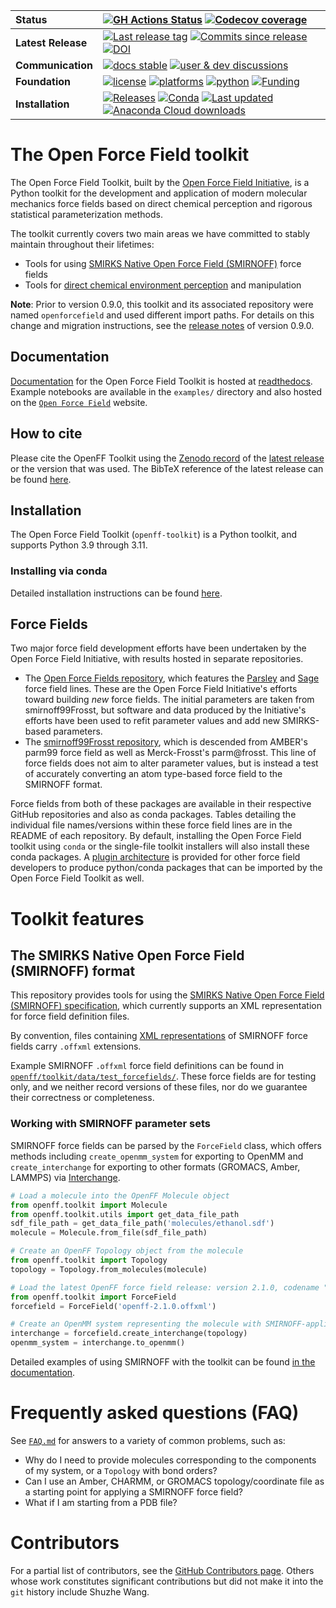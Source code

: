| **Status** | [![GH Actions Status](https://github.com/openforcefield/openff-toolkit/workflows/CI/badge.svg)](https://github.com/openforcefield/openff-toolkit/actions?query=branch%3Amain+workflow%3ACI)  [![Codecov coverage](https://img.shields.io/codecov/c/github/openforcefield/openff-toolkit.svg?logo=Codecov&logoColor=white)](https://codecov.io/gh/openforcefield/openff-toolkit) |
| :------ |:------------------------------------------------------------------------------------------------------------------------------------------------------------------------------------------------------------------------------------------------------------------------------------------------------------------------------------------------------------------------------------------------------------------------------------------------------------------------------------------------------------------------------------------------------------------------------------|
| **Latest Release** | [![Last release tag](https://img.shields.io/github/release-pre/openforcefield/openff-toolkit.svg)](https://github.com/openforcefield/openff-toolkit/releases)  [![Commits since release](https://img.shields.io/github/commits-since/openforcefield/openff-toolkit/0.14.0.svg)](https://github.com/openforcefield/openff-toolkit/releases/tag/0.14.0) [![DOI](https://zenodo.org/badge/DOI/10.5281/zenodo.8102071.svg)](https://doi.org/10.5281/zenodo.8102071)
| **Communication** | [![docs stable](https://img.shields.io/badge/docs-stable-5077AB.svg?logo=read%20the%20docs)](https://open-forcefield-toolkit.readthedocs.io/) [![user & dev discussions](https://img.shields.io/badge/user%20%26%20dev%20discussions-GitHub-red?logo=github)](https://github.com/openforcefield/discussions/discussions) |
| **Foundation** | [![license](https://img.shields.io/github/license/openforcefield/openff-toolkit.svg)](https://opensource.org/licenses/MIT) [![platforms](https://img.shields.io/badge/Platforms-Linux%2C%20MacOS-orange.svg)](https://open-forcefield-toolkit.readthedocs.io/en/stable/installation.html) [![python](https://img.shields.io/badge/python-3.9%2C%203.10%2C%203.11-blue.svg)](https://open-forcefield-toolkit.readthedocs.io/en/stable/installation.html) [![Funding](https://img.shields.io/badge/Funding-Open%20Force%20Field%20Consortium-brightgreen.svg)](http://openforcefield.org)        |
| **Installation** | [![Releases](https://img.shields.io/badge/obtain-latest-green.svg)](https://github.com/openforcefield/openff-toolkit/releases) [![Conda](https://img.shields.io/conda/v/conda-forge/openff-toolkit.svg)](https://anaconda.org/conda-forge/openff-toolkit) [![Last updated](https://anaconda.org/conda-forge/openff-toolkit/badges/latest_release_relative_date.svg)](https://anaconda.org/conda-forge/openff-toolkit) [![Anaconda Cloud downloads](https://anaconda.org/conda-forge/openff-toolkit/badges/downloads.svg)](https://anaconda.org/conda-forge/openff-toolkit)          |

# The Open Force Field toolkit

The Open Force Field Toolkit, built by the [Open Force Field Initiative](http://openforcefield.org), is a Python toolkit for the development and application of modern molecular mechanics force fields based on direct chemical perception and rigorous statistical parameterization methods.

The toolkit currently covers two main areas we have committed to stably maintain throughout their lifetimes:
* Tools for using [SMIRKS Native Open Force Field (SMIRNOFF)](https://openforcefield.github.io/standards/standards/smirnoff/) force fields
* Tools for [direct chemical environment perception](https://dx.doi.org/10.1021/acs.jctc.8b00640) and manipulation

**Note**: Prior to version 0.9.0, this toolkit and its associated repository were named `openforcefield` and used different import paths. For details on this change and migration instructions, see the [release notes](https://open-forcefield-toolkit.readthedocs.io/en/stable/releasehistory.html#namespace-migration) of version 0.9.0.

## Documentation

[Documentation](https://open-forcefield-toolkit.readthedocs.io/en/stable/) for the Open Force Field Toolkit is hosted at [readthedocs](https://open-forcefield-toolkit.readthedocs.io/en/stable). Example notebooks are available in the `examples/` directory and also hosted on the [`Open Force Field`](https://docs.openforcefield.org/en/latest/examples.html) website.

## How to cite

Please cite the OpenFF Toolkit using the [Zenodo record](https://zenodo.org/record/7506404) of the [latest release](https://zenodo.org/record/7506404) or the version that was used. The BibTeX reference of the latest release can be found [here](https://zenodo.org/record/7506404/export/hx#.Y7cYbOzMKrM).

## Installation

The Open Force Field Toolkit (`openff-toolkit`) is a Python toolkit, and supports Python 3.9 through 3.11.

### Installing via conda

Detailed installation instructions can be found [here](https://open-forcefield-toolkit.readthedocs.io/en/stable/installation.html).

## Force Fields

Two major force field development efforts have been undertaken by the Open Force Field Initiative, with results hosted in separate repositories.

* The [Open Force Fields repository](https://github.com/openforcefield/openff-forcefields/), which features the [Parsley](https://openforcefield.org/community/news/general/introducing-openforcefield-1.0/) and [Sage](https://openforcefield.org/community/news/general/sage2.0.0-release/) force field lines. These are the Open Force Field Initiative's efforts toward building _new_ force fields. The initial parameters are taken from smirnoff99Frosst, but software and data produced by the Initiative's efforts have been used to refit parameter values and add new SMIRKS-based parameters.
* The [smirnoff99Frosst repository](https://github.com/openforcefield/smirnoff99Frosst/), which is descended from AMBER's parm99 force field as well as Merck-Frosst's parm@frosst. This line of force fields does not aim to alter parameter values, but is instead a test of accurately converting an atom type-based force field to the SMIRNOFF format.

Force fields from both of these packages are available in their respective GitHub repositories and also as conda packages. Tables detailing the individual file names/versions within these force field lines are in the README of each repository. By default, installing the Open Force Field toolkit using `conda` or the single-file toolkit installers will also install these conda packages. A [plugin architecture](https://github.com/openforcefield/openff-toolkit/blob/main/FAQ.md#how-can-i-distribute-my-own-force-fields-in-smirnoff-format) is provided for other force field developers to produce python/conda packages that can be imported by the Open Force Field Toolkit as well.

# Toolkit features

## The SMIRKS Native Open Force Field (SMIRNOFF) format

This repository provides tools for using the [SMIRKS Native Open Force Field (SMIRNOFF) specification](https://openforcefield.github.io/standards/standards/smirnoff/), which currently supports an XML representation for force field definition files.

By convention, files containing [XML representations](https://en.wikipedia.org/wiki/XML) of SMIRNOFF force fields carry `.offxml` extensions.

Example SMIRNOFF `.offxml` force field definitions can be found in [`openff/toolkit/data/test_forcefields/`](https://github.com/openforcefield/openff-toolkit/tree/main/openff/toolkit/data/test_forcefields). These force fields are for testing only, and we neither record versions of these files, nor do we guarantee their correctness or completeness.

### Working with SMIRNOFF parameter sets

SMIRNOFF force fields can be parsed by the `ForceField` class, which offers methods including `create_openmm_system` for exporting to OpenMM and `create_interchange` for exporting to other formats (GROMACS, Amber, LAMMPS) via [Interchange](https://docs.openforcefield.org/projects/interchange).

```python
# Load a molecule into the OpenFF Molecule object
from openff.toolkit import Molecule
from openff.toolkit.utils import get_data_file_path
sdf_file_path = get_data_file_path('molecules/ethanol.sdf')
molecule = Molecule.from_file(sdf_file_path)

# Create an OpenFF Topology object from the molecule
from openff.toolkit import Topology
topology = Topology.from_molecules(molecule)

# Load the latest OpenFF force field release: version 2.1.0, codename "Sage"
from openff.toolkit import ForceField
forcefield = ForceField('openff-2.1.0.offxml')

# Create an OpenMM system representing the molecule with SMIRNOFF-applied parameters
interchange = forcefield.create_interchange(topology)
openmm_system = interchange.to_openmm()
```

Detailed examples of using SMIRNOFF with the toolkit can be found [in the documentation](https://open-forcefield-toolkit.readthedocs.io/en/stable/examples.html).

# Frequently asked questions (FAQ)

See [`FAQ.md`](FAQ.md) for answers to a variety of common problems, such as:
* Why do I need to provide molecules corresponding to the components of my system, or a `Topology` with bond orders?
* Can I use an Amber, CHARMM, or GROMACS topology/coordinate file as a starting point for applying a SMIRNOFF force field?
* What if I am starting from a PDB file?

# Contributors

For a partial list of contributors, see the [GitHub Contributors page](https://github.com/openforcefield/openff-toolkit/graphs/contributors). Others whose work constitutes significant contributions but did not make it into the `git` history include Shuzhe Wang.
